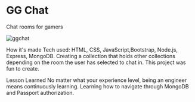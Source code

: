 # GG Chat
Chat rooms for gamers

![ggchat](https://user-images.githubusercontent.com/88953222/138981688-4aec07f1-08c4-40e4-98b3-2a31b7f71adc.jpg)

How it's made Tech used: HTML, CSS, JavaScript,Bootstrap, Node.js, Express, MongoDB.
Creating a collection that holds other collections depending on the room the user has selected to chat in. This project was fun to create.

Lesson Learned No matter what your experience level, being an engineer means continuously learning. Learning how to navigate through MongoDB and Passport authorization. 
